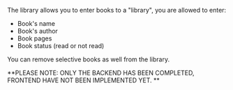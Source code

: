 The library allows you to enter books to a "library", you are allowed to enter:
  - Book's name
  - Book's author
  - Book pages
  - Book status (read or not read)

You can remove selective books as well from the library.

**PLEASE NOTE: ONLY THE BACKEND HAS BEEN COMPLETED, FRONTEND HAVE NOT BEEN IMPLEMENTED YET. **
